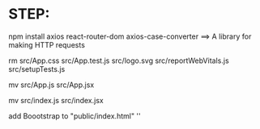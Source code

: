 # STEP:
npm install axios react-router-dom axios-case-converter ==>  A library for making HTTP requests

rm src/App.css src/App.test.js src/logo.svg src/reportWebVitals.js src/setupTests.js

mv src/App.js src/App.jsx

mv src/index.js src/index.jsx

add Boootstrap to "public/index.html" '<link href="https://cdn.jsdelivr.net/npm/bootstrap@5.1.3/dist/css/bootstrap.min.css" rel="stylesheet" integrity="sha384-1BmE4kWBq78iYhFldvKuhfTAU6auU8tT94WrHftjDbrCEXSU1oBoqyl2QvZ6jIW3" crossorigin="anonymous">'

